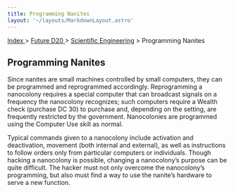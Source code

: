 ```yaml
---
title: Programming Nanites
layout: '~/layouts/MarkdownLayout.astro'
---
```


[ Index ](/) > [ Future D20 ](/future.d20.srd) > [Scientific Engineering](/future.d20.srd/scientific.engineering) > Programming Nanites

## Programming Nanites

Since nanites are small machines controlled by small computers, they can be
programmed and reprogrammed accordingly. Reprogramming a nanocolony requires a
special computer that can broadcast signals on a frequency the nanocolony
recognizes; such computers require a Wealth check (purchase DC 30) to purchase
and, depending on the setting, are frequently restricted by the government.
Nanocolonies are programmed using the Computer Use skill as normal.

Typical commands given to a nanocolony include activation and deactivation,
movement (both internal and external), as well as instructions to follow
orders only from particular computers or individuals. Though hacking a
nanocolony is possible, changing a nanocolony’s purpose can be quite
difficult. The hacker must not only overcome the nanocolony’s programming, but
also must find a way to use the nanite’s hardware to serve a new function.

